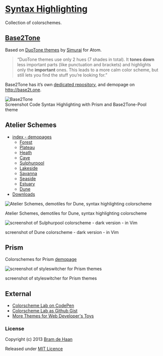 # [Syntax Highlighting](http://atelierbram.github.io/syntax-highlighting/)

Collection of colorschemes.

## [Base2Tone](http://atelierbram.github.io/syntax-highlighting/base2tone)
Based on [DuoTone themes](http://simurai.com/projects/2016/01/01/duotone-themes) by [Simurai](http://simurai.com/) for Atom.

> “DuoTone themes use only 2 hues (7 shades in total). It **tones down** less important parts (like punctuation and brackets) and highlights only the **important** ones. This leads to a more calm color scheme, but still lets you find the stuff you’re looking for.”

Base2Tone has it’s own [dedicated repository](http://github.com/atelierbram/Base2Tone), and demopage on <http://base2t.one>.

![Base2Tone](http://atelierbram.github.io/Base2Tone/assets/img/png/screenshot-prism_696x461.png "Screenshot Code Highlighting of Base2Tone Pool theme for Prism")
<br/>
Screenshot Code Syntax Highlighting with Prism and Base2Tone-Pool theme

## Atelier Schemes
* [index - demopages](http://atelierbram.github.io/syntax-highlighting/atelier-schemes/)
    * [Forest](http://atelierbram.github.io/syntax-highlighting/atelier-schemes/forest)
    * [Plateau](http://atelierbram.github.io/syntax-highlighting/atelier-schemes/plateau)
    * [Heath](http://atelierbram.github.io/syntax-highlighting/atelier-schemes/heath)
    * [Cave](http://atelierbram.github.io/syntax-highlighting/atelier-schemes/cave)
    * [Sulphurpool](http://atelierbram.github.io/syntax-highlighting/atelier-schemes/sulphurpool)
    * [Lakeside](http://atelierbram.github.io/syntax-highlighting/atelier-schemes/lakeside)
    * [Savanna](http://atelierbram.github.io/syntax-highlighting/atelier-schemes/savanna)
    * [Seaside](http://atelierbram.github.io/syntax-highlighting/atelier-schemes/seaside)
    * [Estuary](http://atelierbram.github.io/syntax-highlighting/atelier-schemes/estuary)
    * [Dune](http://atelierbram.github.io/syntax-highlighting/atelier-schemes/dune)
* [Downloads](https://github.com/atelierbram/syntax-highlighting/tree/master/atelier-schemes/output)

![Atelier Schemes, demotiles for Dune, syntax highlighting colorscheme](http://atelierbram.github.io/syntax-highlighting/assets/img/svg/atelierschemes-demotiles-dune_1200x300.svg)

Atelier Schemes, demotiles for Dune, syntax highlighting colorscheme

![screenshot of Sulphurpool colorscheme - dark version - in Vim](http://atelierbram.github.io/syntax-highlighting/assets/img/sulphurpool-dark_vim_640x425.png)

screenshot of Dune colorscheme - dark version - in Vim

## Prism

Colorschemes for Prism [demopage](http://atelierbram.github.io/syntax-highlighting/prism)

![screenshot of styleswitcher for Prism themes](https://lh6.googleusercontent.com/-27KX3QAEzAc/Ug9O3QH1t2I/AAAAAAAAAlw/tdEU6foUIXM/s800/prism-styleswitcher_screenshot_546x364.png)

screenshot of styleswitcher for Prism themes

## External
* [Colorscheme Lab on CodePen](http://codepen.io/atelierbram/pen/JnbIt)
* [Colorscheme Lab as Github Gist](https://gist.github.com/atelierbram/6283373)
* [More Themes for Web Developer's Toys](http://devthemez.com)

### License

Copyright (c) 2013 [Bram de Haan](http://atelierbramdehaan.nl/)

Released under [MIT Licence](http://atelierbram.mit-license.org)

